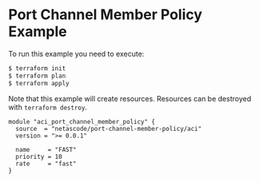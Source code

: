 <!-- BEGIN_TF_DOCS -->
# Port Channel Member Policy Example

To run this example you need to execute:

```bash
$ terraform init
$ terraform plan
$ terraform apply
```

Note that this example will create resources. Resources can be destroyed with `terraform destroy`.

```hcl
module "aci_port_channel_member_policy" {
  source  = "netascode/port-channel-member-policy/aci"
  version = ">= 0.0.1"

  name     = "FAST"
  priority = 10
  rate     = "fast"
}

```
<!-- END_TF_DOCS -->